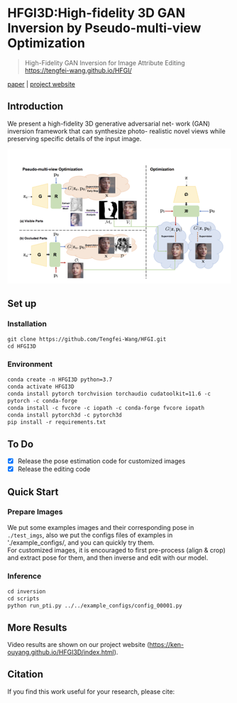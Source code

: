 # HFGI3D:High-fidelity 3D GAN Inversion by Pseudo-multi-view Optimization

> High-Fidelity GAN Inversion for Image Attribute Editing   
> https://tengfei-wang.github.io/HFGI/



[paper]() | [project website](https://ken-ouyang.github.io/HFGI3D/index.html)
  

## Introduction
We present a high-fidelity 3D generative adversarial net-
work (GAN) inversion framework that can synthesize photo-
realistic novel views while preserving specific details of the
input image.

<img src="pics/method.png" width="800px"/>  


## Set up
### Installation
```
git clone https://github.com/Tengfei-Wang/HFGI.git
cd HFGI3D
```

### Environment

```
conda create -n HFGI3D python=3.7
conda activate HFGI3D
conda install pytorch torchvision torchaudio cudatoolkit=11.6 -c pytorch -c conda-forge
conda install -c fvcore -c iopath -c conda-forge fvcore iopath
conda install pytorch3d -c pytorch3d
pip install -r requirements.txt
```

## To Do
- [x] Release the pose estimation code for customized images
- [x] Release the editing code

## Quick Start

### Prepare Images
We put some examples images and their corresponding pose in `./test_imgs`, also we put the configs files of examples in './example_configs/, and you can quickly try them.   
For customized images, it is encouraged to first pre-process (align & crop) and extract pose for them, and then inverse and edit with our model.

### Inference
  
```
cd inversion
cd scripts
python run_pti.py ../../example_configs/config_00001.py
```


## More Results
Video results are shown on our project website (https://ken-ouyang.github.io/HFGI3D/index.html).

## Citation
If you find this work useful for your research, please cite:



